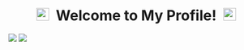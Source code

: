 <h1 style="text-align: center">
  <img src="https://emojis.slackmojis.com/emojis/images/1660853767/60881/meow_attention.gif?1660853767" width="25" />
  &nbsp;Welcome to My Profile!&nbsp;
  <img src="https://emojis.slackmojis.com/emojis/images/1660853767/60881/meow_attention.gif?1660853767" width="25" />
</h1>


<img src="https://github-readme-stats.vercel.app/api/top-langs/?username=rokaskasperavicius&hide=jupyter%20notebook&theme=dark#gh-dark-mode-only" />

<img src="https://github-readme-stats.vercel.app/api/top-langs/?username=rokaskasperavicius&hide=jupyter%20notebook&theme=dark#gh-light-mode-only" />

<!--
**rokaskasperavicius/rokaskasperavicius** is a ✨ _special_ ✨ repository because its `README.md` (this file) appears on your GitHub profile.

Here are some ideas to get you started:

- 🔭 I’m currently working on ...
- 🌱 I’m currently learning ...
- 👯 I’m looking to collaborate on ...
- 🤔 I’m looking for help with ...
- 💬 Ask me about ...
- 📫 How to reach me: ...
- 😄 Pronouns: ...
- ⚡ Fun fact: ...
-->
